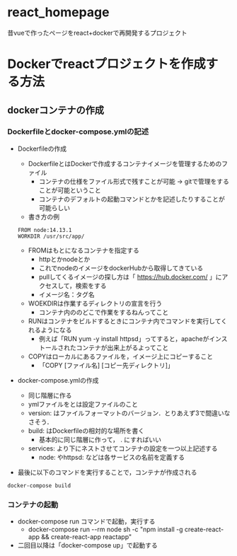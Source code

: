 # react_homepage
昔vueで作ったページをreact+dockerで再開発するプロジェクト

# Dockerでreactプロジェクトを作成する方法
## dockerコンテナの作成
### Dockerfileとdocker-compose.ymlの記述
- Dockerfileの作成
    - DockerfileとはDockerで作成するコンテナイメージを管理するためのファイル
        - コンテナの仕様をファイル形式で残すことが可能 -> gitで管理をすることが可能ということ
        - コンテナのデフォルトの起動コマンドとかを記述したりすることが可能らしい
    - 書き方の例

    ```
    FROM node:14.13.1
    WORKDIR /usr/src/app/
    ```
    - FROMはもとになるコンテナを指定する
        - httpとかnodeとか
        - これでnodeのイメージをdockerHubから取得してきている
        - pullしてくるイメージの探し方は「 https://hub.docker.com/ 」にアクセスして，検索をする
        - イメージ名：タグ名
    - WOEKDIRは作業するディレクトリの宣言を行う
        - コンテナ内ののどこで作業をするねんってこと
    - RUNはコンテナをビルドするときにコンテナ内でコマンドを実行してくれるようになる
        - 例えば「RUN yum -y install httpsd」ってすると，apacheがインストールされたコンテナが出来上がるよってこと
    - COPYはローカルにあるファイルを，イメージ上にコピーすること
        - 「COPY [ファイル名] [コピー先ディレクトリ]」
- docker-compose.ymlの作成
    - 同じ階層に作る
    - ymlファイルをとは設定ファイルのこと
    - version: はファイルフォーマットのバージョン．とりあえず3で間違いなさそう．
    - build: はDockerfileの相対的な場所を書く
        - 基本的に同じ階層に作って， . にすればいい
    - services: より下にネストさせてコンテナの設定を一つ以上記述する
        - node: やhttpsd: などは各サービスの名前を定義する
- 最後に以下のコマンドを実行することで，コンテナが作成される
```
docker-compose build
```

### コンテナの起動
- docker-compose run コマンドで起動，実行する
    - docker-compose run --rm node sh -c "npm install -g create-react-app && create-react-app reactapp"
- 二回目以降は「docker-compose up」で起動する